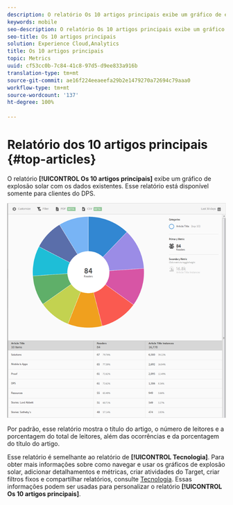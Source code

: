 ```yaml
---
description: O relatório Os 10 artigos principais exibe um gráfico de explosão solar com os dados existentes. Esse relatório está disponível somente para clientes do Digital Publishing Suites (DPS).
keywords: mobile
seo-description: O relatório Os 10 artigos principais exibe um gráfico de explosão solar com os dados existentes. Esse relatório está disponível somente para clientes do Digital Publishing Suites (DPS).
seo-title: Os 10 artigos principais
solution: Experience Cloud,Analytics
title: Os 10 artigos principais
topic: Metrics
uuid: cf53cc0b-7c84-41c8-97d5-d9ee833a916b
translation-type: tm+mt
source-git-commit: ae16f224eeaeefa29b2e1479270a72694c79aaa0
workflow-type: tm+mt
source-wordcount: '137'
ht-degree: 100%

---
```



# Relatório dos 10 artigos principais {#top-articles}

O relatório **[!UICONTROL Os 10 artigos principais]** exibe um gráfico de explosão solar com os dados existentes. Esse relatório está disponível somente para clientes do DPS.

![](assets/dps_top_10.png)

Por padrão, esse relatório mostra o título do artigo, o número de leitores e a porcentagem do total de leitores, além das ocorrências e da porcentagem do título do artigo.

Esse relatório é semelhante ao relatório de **[!UICONTROL Tecnologia]**. Para obter mais informações sobre como navegar e usar os gráficos de explosão solar, adicionar detalhamentos e métricas, criar atividades do Target, criar filtros fixos e compartilhar relatórios, consulte [Tecnologia](/help/using/usage/reports-technology.md). Essas informações podem ser usadas para personalizar o relatório **[!UICONTROL Os 10 artigos principais]**.
